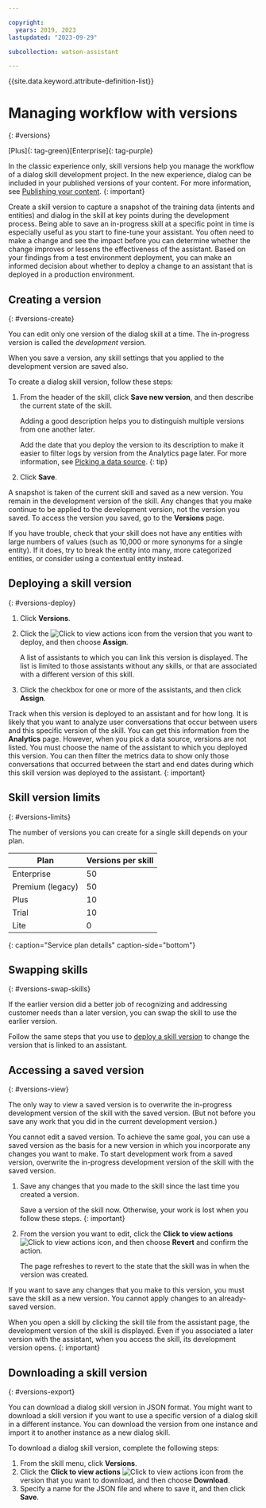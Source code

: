 ```yaml
---

copyright:
  years: 2019, 2023
lastupdated: "2023-09-29"

subcollection: watson-assistant

---
```


{{site.data.keyword.attribute-definition-list}}

# Managing workflow with versions
{: #versions}

[Plus]{: tag-green}[Enterprise]{: tag-purple}

In the classic experience only, skill versions help you manage the workflow of a dialog skill development project. In the new experience, dialog can be included in your published versions of your content. For more information, see [Publishing your content](/docs/watson-assistant?topic=watson-assistant-publish).
{: important}

Create a skill version to capture a snapshot of the training data (intents and entities) and dialog in the skill at key points during the development process. Being able to save an in-progress skill at a specific point in time is especially useful as you start to fine-tune your assistant. You often need to make a change and see the impact before you can determine whether the change improves or lessens the effectiveness of the assistant. Based on your findings from a test environment deployment, you can make an informed decision about whether to deploy a change to an assistant that is deployed in a production environment.

## Creating a version
{: #versions-create}

You can edit only one version of the dialog skill at a time. The in-progress version is called the *development* version.

When you save a version, any skill settings that you applied to the development version are saved also.

To create a dialog skill version, follow these steps:

1.  From the header of the skill, click **Save new version**, and then describe the current state of the skill.

    Adding a good description helps you to distinguish multiple versions from one another later.

    Add the date that you deploy the version to its description to make it easier to filter logs by version from the Analytics page later. For more information, see [Picking a data source](/docs/watson-assistant?topic=watson-assistant-logs#logs-pick-data-source).
    {: tip}

1.  Click **Save**.

A snapshot is taken of the current skill and saved as a new version. You remain in the development version of the skill. Any changes that you make continue to be applied to the development version, not the version you saved. To access the version you saved, go to the **Versions** page.

If you have trouble, check that your skill does not have any entities with large numbers of values (such as 10,000 or more synonyms for a single entity). If it does, try to break the entity into many, more categorized entities, or consider using a contextual entity instead.

## Deploying a skill version
{: #versions-deploy}

1.  Click **Versions**.

1.  Click the ![Click to view actions](images/overflow-menu--vertical.svg) icon from the version that you want to deploy, and then choose **Assign**.

    A list of assistants to which you can link this version is displayed. The list is limited to those assistants without any skills, or that are associated with a different version of this skill.

1.  Click the checkbox for one or more of the assistants, and then click **Assign**.

Track when this version is deployed to an assistant and for how long. It is likely that you want to analyze user conversations that occur between users and this specific version of the skill. You can get this information from the **Analytics** page. However, when you pick a data source, versions are not listed. You must choose the name of the assistant to which you deployed this version. You can then filter the metrics data to show only those conversations that occurred between the start and end dates during which this skill version was deployed to the assistant.
{: important}

## Skill version limits
{: #versions-limits}

The number of versions you can create for a single skill depends on your plan.

| Plan | Versions per skill |
| --- | --- |
| Enterprise | 50 |
| Premium (legacy) | 50 |
| Plus | 10 |
| Trial | 10 |
| Lite |  0 |
{: caption="Service plan details" caption-side="bottom"}

## Swapping skills
{: #versions-swap-skills}

If the earlier version did a better job of recognizing and addressing customer needs than a later version, you can swap the skill to use the earlier version.

Follow the same steps that you use to [deploy a skill version](#versions-deploy) to change the version that is linked to an assistant.

## Accessing a saved version
{: #versions-view}

The only way to view a saved version is to overwrite the in-progress development version of the skill with the saved version. (But not before you save any work that you did in the current development version.)

You cannot edit a saved version. To achieve the same goal, you can use a saved version as the basis for a new version in which you incorporate any changes you want to make. To start development work from a saved version, overwrite the in-progress development version of the skill with the saved version.

1.  Save any changes that you made to the skill since the last time you created a version.

    Save a version of the skill now. Otherwise, your work is lost when you follow these steps.
    {: important}

1.  From the version you want to edit, click the **Click to view actions** ![Click to view actions](images/overflow-menu--vertical.svg) icon, and then choose **Revert** and confirm the action.

    The page refreshes to revert to the state that the skill was in when the version was created.

If you want to save any changes that you make to this version, you must save the skill as a new version. You cannot apply changes to an already-saved version.

When you open a skill by clicking the skill tile from the assistant page, the development version of the skill is displayed. Even if you associated a later version with the assistant, when you access the skill, its development version opens.
{: important}

## Downloading a skill version
{: #versions-export}

You can download a dialog skill version in JSON format. You might want to download a skill version if you want to use a specific version of a dialog skill in a different instance. You can download the version from one instance and import it to another instance as a new dialog skill.

To download a dialog skill version, complete the following steps:

1.  From the skill menu, click **Versions**.
1.  Click the **Click to view actions** ![Click to view actions](images/overflow-menu--vertical.svg) icon from the version that you want to download, and then choose **Download**.
1.  Specify a name for the JSON file and where to save it, and then click **Save**.

